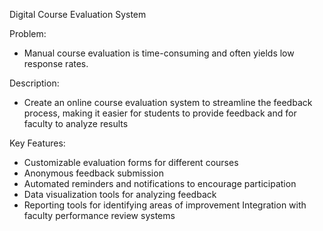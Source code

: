 Digital Course Evaluation System 

Problem: 
- Manual course evaluation is time-consuming and often yields low response rates. 

Description: 
- Create an online course evaluation system to streamline the feedback process, making it easier for students to provide feedback and for faculty to analyze results

 Key Features:
- Customizable evaluation forms for different courses
- Anonymous feedback submission
- Automated reminders and notifications to encourage participation
- Data visualization tools for analyzing feedback
- Reporting tools for identifying areas of improvement Integration with faculty performance review systems